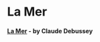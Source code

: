 # La Mer

#### [La Mer](https://www.francemusique.com/musical-knowledge/everything-you-need-know-about-la-mer-debussy-20446) - by Claude Debussey
